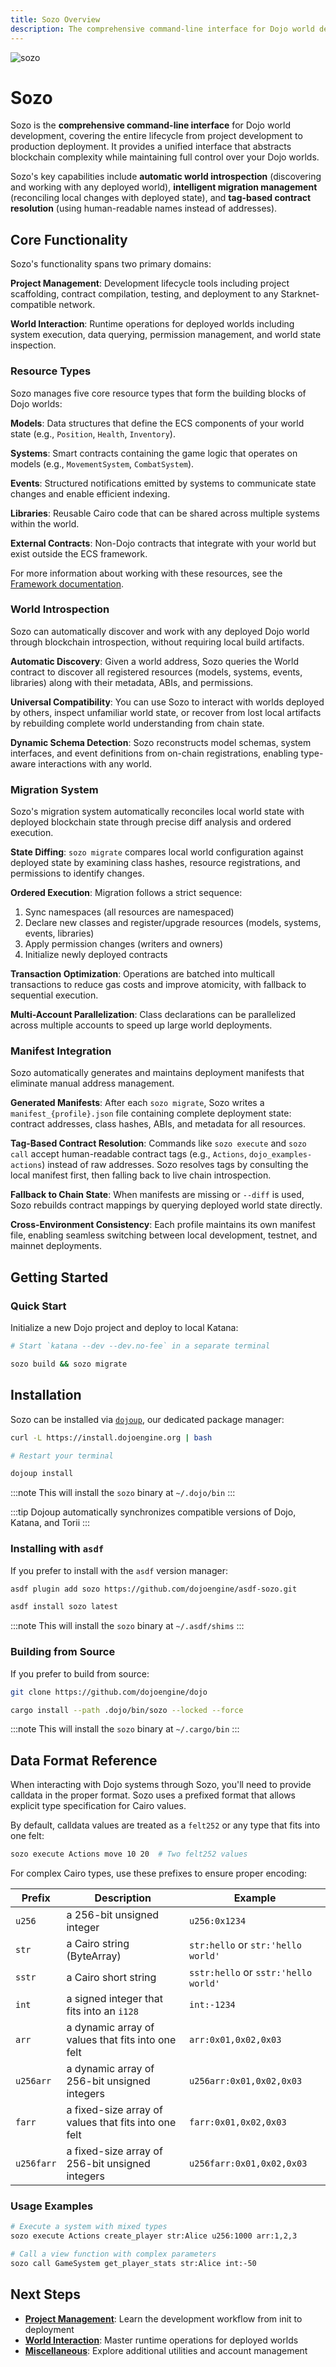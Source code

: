 ```yaml
---
title: Sozo Overview
description: The comprehensive command-line interface for Dojo world development, providing project management, deployment, and world interaction capabilities.
---
```


![sozo](/sozo-icon-word.png)

# Sozo

Sozo is the **comprehensive command-line interface** for Dojo world development, covering the entire lifecycle from project development to production deployment.
It provides a unified interface that abstracts blockchain complexity while maintaining full control over your Dojo worlds.

Sozo's key capabilities include **automatic world introspection** (discovering and working with any deployed world), **intelligent migration management** (reconciling local changes with deployed state), and **tag-based contract resolution** (using human-readable names instead of addresses).

## Core Functionality

Sozo's functionality spans two primary domains:

**Project Management**: Development lifecycle tools including project scaffolding, contract compilation, testing, and deployment to any Starknet-compatible network.

**World Interaction**: Runtime operations for deployed worlds including system execution, data querying, permission management, and world state inspection.

### Resource Types

Sozo manages five core resource types that form the building blocks of Dojo worlds:

**Models**: Data structures that define the ECS components of your world state (e.g., `Position`, `Health`, `Inventory`).

**Systems**: Smart contracts containing the game logic that operates on models (e.g., `MovementSystem`, `CombatSystem`).

**Events**: Structured notifications emitted by systems to communicate state changes and enable efficient indexing.

**Libraries**: Reusable Cairo code that can be shared across multiple systems within the world.

**External Contracts**: Non-Dojo contracts that integrate with your world but exist outside the ECS framework.

For more information about working with these resources, see the [Framework documentation](/framework).


### World Introspection

Sozo can automatically discover and work with any deployed Dojo world through blockchain introspection, without requiring local build artifacts.

**Automatic Discovery**: Given a world address, Sozo queries the World contract to discover all registered resources (models, systems, events, libraries) along with their metadata, ABIs, and permissions.

**Universal Compatibility**: You can use Sozo to interact with worlds deployed by others, inspect unfamiliar world state, or recover from lost local artifacts by rebuilding complete world understanding from chain state.

**Dynamic Schema Detection**: Sozo reconstructs model schemas, system interfaces, and event definitions from on-chain registrations, enabling type-aware interactions with any world.

### Migration System

Sozo's migration system automatically reconciles local world state with deployed blockchain state through precise diff analysis and ordered execution.

**State Diffing**: `sozo migrate` compares local world configuration against deployed state by examining class hashes, resource registrations, and permissions to identify changes.

**Ordered Execution**: Migration follows a strict sequence:
1. Sync namespaces (all resources are namespaced)
2. Declare new classes and register/upgrade resources (models, systems, events, libraries)
3. Apply permission changes (writers and owners)
4. Initialize newly deployed contracts

**Transaction Optimization**: Operations are batched into multicall transactions to reduce gas costs and improve atomicity, with fallback to sequential execution.

**Multi-Account Parallelization**: Class declarations can be parallelized across multiple accounts to speed up large world deployments.

### Manifest Integration

Sozo automatically generates and maintains deployment manifests that eliminate manual address management.

**Generated Manifests**: After each `sozo migrate`, Sozo writes a `manifest_{profile}.json` file containing complete deployment state: contract addresses, class hashes, ABIs, and metadata for all resources.

**Tag-Based Contract Resolution**: Commands like `sozo execute` and `sozo call` accept human-readable contract tags (e.g., `Actions`, `dojo_examples-actions`) instead of raw addresses. Sozo resolves tags by consulting the local manifest first, then falling back to live chain introspection.

**Fallback to Chain State**: When manifests are missing or `--diff` is used, Sozo rebuilds contract mappings by querying deployed world state directly.

**Cross-Environment Consistency**: Each profile maintains its own manifest file, enabling seamless switching between local development, testnet, and mainnet deployments.

## Getting Started

### Quick Start

Initialize a new Dojo project and deploy to local Katana:

```bash
# Start `katana --dev --dev.no-fee` in a separate terminal

sozo build && sozo migrate
```

## Installation

Sozo can be installed via [`dojoup`](/installation.mdx), our dedicated package manager:

```bash
curl -L https://install.dojoengine.org | bash

# Restart your terminal

dojoup install
```

:::note
This will install the `sozo` binary at `~/.dojo/bin`
:::

:::tip
Dojoup automatically synchronizes compatible versions of Dojo, Katana, and Torii
:::

### Installing with `asdf`

If you prefer to install with the `asdf` version manager:

```bash
asdf plugin add sozo https://github.com/dojoengine/asdf-sozo.git

asdf install sozo latest
```

:::note
This will install the `sozo` binary at `~/.asdf/shims`
:::

### Building from Source

If you prefer to build from source:

```bash
git clone https://github.com/dojoengine/dojo

cargo install --path .dojo/bin/sozo --locked --force
```

:::note
This will install the `sozo` binary at `~/.cargo/bin`
:::

## Data Format Reference

When interacting with Dojo systems through Sozo, you'll need to provide calldata in the proper format.
Sozo uses a prefixed format that allows explicit type specification for Cairo values.

By default, calldata values are treated as a `felt252` or any type that fits into one felt:

```bash
sozo execute Actions move 10 20  # Two felt252 values
```

For complex Cairo types, use these prefixes to ensure proper encoding:

| Prefix          | Description      | Example |
| --------------- | ---------------- | ------- |
| `u256`          | a 256-bit unsigned integer | `u256:0x1234` |
| `str`           | a Cairo string (ByteArray) | `str:hello` or `str:'hello world'` |
| `sstr`          | a Cairo short string       | `sstr:hello` or `sstr:'hello world'` |
| `int`           | a signed integer that fits into an `i128` | `int:-1234` |
| `arr`           | a dynamic array of values that fits into one felt | `arr:0x01,0x02,0x03` |
| `u256arr`       | a dynamic array of 256-bit unsigned integers | `u256arr:0x01,0x02,0x03` |
| `farr`          | a fixed-size array of values that fits into one felt | `farr:0x01,0x02,0x03` |
| `u256farr`      | a fixed-size array of 256-bit unsigned integers | `u256farr:0x01,0x02,0x03` |

### Usage Examples

```bash
# Execute a system with mixed types
sozo execute Actions create_player str:Alice u256:1000 arr:1,2,3

# Call a view function with complex parameters
sozo call GameSystem get_player_stats str:Alice int:-50
```

## Next Steps

- **[Project Management](/toolchain/sozo/project-management)**: Learn the development workflow from init to deployment
- **[World Interaction](/toolchain/sozo/world-interaction)**: Master runtime operations for deployed worlds
- **[Miscellaneous](/toolchain/sozo/miscellaneous)**: Explore additional utilities and account management
